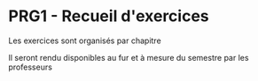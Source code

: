 # PRG1 - Recueil d'exercices

Les exercices sont organisés par chapitre

Il seront rendu disponibles au fur et à mesure du semestre par les professeurs
